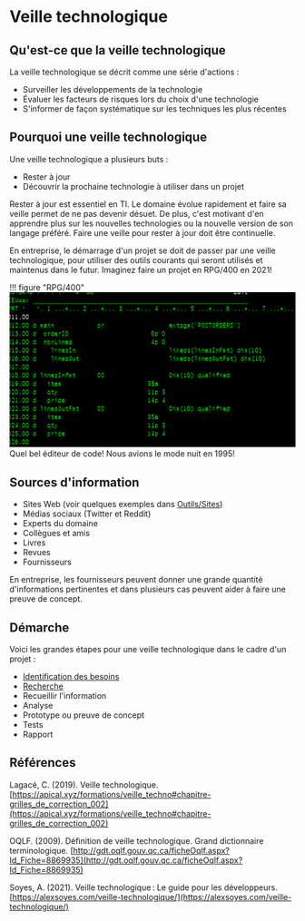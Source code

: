 # Veille technologique  

## Qu'est-ce que la veille technologique  

La veille technologique se décrit comme une série d'actions :  

- Surveiller les développements de la technologie  
- Évaluer les facteurs de risques lors du choix d'une technologie  
- S'informer de façon systématique sur les techniques les plus récentes  

## Pourquoi une veille technologique  

Une veille technologique a plusieurs buts :  

- Rester à jour  
- Découvrir la prochaine technologie à utiliser dans un projet  


Rester à jour est essentiel en TI.  Le domaine évolue rapidement et faire sa veille permet de ne pas devenir désuet.  De plus, c'est motivant d'en apprendre plus sur les nouvelles technologies ou la nouvelle version de son langage préféré.  Faire une veille pour rester à jour doit être continuelle.  

En entreprise, le démarrage d'un projet se doit de passer par une veille technologique, pour utiliser des outils courants qui seront utilisés et maintenus dans le futur.  Imaginez faire un projet en RPG/400 en 2021!  

!!! figure "RPG/400"
    ![01-Cartographie-01](images/01-rpg.png)
    Quel bel éditeur de code! Nous avions le mode nuit en 1995!    

## Sources d'information  

- Sites Web (voir quelques exemples dans [Outils/Sites](sites.md))  
- Médias sociaux (Twitter et Reddit)  
- Experts du domaine  
- Collègues et amis  
- Livres  
- Revues  
- Fournisseurs  

En entreprise, les fournisseurs peuvent donner une grande quantité d'informations pertinentes et dans plusieurs cas peuvent aider à faire une preuve de concept.  

## Démarche  

Voici les grandes étapes pour une veille technologique dans le cadre d'un projet :  

- [Identification des besoins](identification-des-besoins.md)  
- [Recherche](recherche.md)  
- Recueillir l'information  
- Analyse  
- Prototype ou preuve de concept  
- Tests  
- Rapport  



## Références  


Lagacé, C. (2019). Veille technologique. [https://apical.xyz/formations/veille_techno#chapitre-grilles_de_correction_002](https://apical.xyz/formations/veille_techno#chapitre-grilles_de_correction_002)  

OQLF. (2009). Définition de veille technologique. Grand dictionnaire terminologique. [http://gdt.oqlf.gouv.qc.ca/ficheOqlf.aspx?Id_Fiche=8869935](http://gdt.oqlf.gouv.qc.ca/ficheOqlf.aspx?Id_Fiche=8869935)  

Soyes, A. (2021). Veille technologique : Le guide pour les développeurs. [https://alexsoyes.com/veille-technologique/](https://alexsoyes.com/veille-technologique/)  
